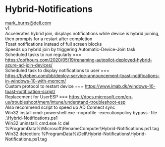 # Hybrid-Notifications
mark_burns@dell.com  
v1  
Accelerates hybrid join, displays notifications while device is hybrid joining, then prompts for a restart after completion  
Toast notifications instead of full screen blocks  
Speeds up hybrid join by triggering Automatic-Device-Join task  
Scheduled tasks to run regularly === https://oofhours.com/2020/05/19/renaming-autopilot-deployed-hybrid-azure-ad-join-devices/  
Scheduled task to display notifications to user === https://byteben.com/bb/deploy-service-announcement-toast-notifications-in-windows-10-with-memcm/  
Custom protocol to restart device === https://www.imab.dk/windows-10-toast-notification-script/  
Replacement for UserESP === https://docs.microsoft.com/en-us/troubleshoot/mem/intune/understand-troubleshoot-esp  
Also recommend script to speed up AD Connect sync  
Win32 install cmd: powershell.exe -noprofile -executionpolicy bypass -file .\Hybrid-Notifications.ps1  
Win32 uninstall: cmd.exe /c del %ProgramData%\Microsoft\RenameComputer\Hybrid-Notifications.ps1.tag  
Win32 detection: %ProgramData%\Dell\Hybrid-Notifications\Hybrid-Notifications.ps1.tag  
